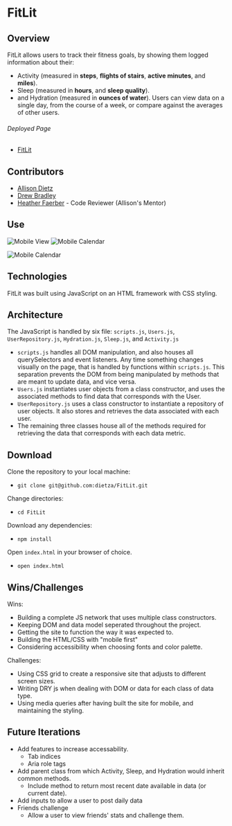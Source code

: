 # FitLit
## Overview
FitLit allows users to track their fitness goals, by showing them logged information about their:
- Activity (measured in **steps**, **flights of stairs**, **active minutes**, and **miles**).
- Sleep (measured in **hours**, and **sleep quality**).
- and Hydration (measured in **ounces of water**).
Users can view data on a single day, from the course of a week, or compare against the averages of other users.

###### Deployed Page
- [FitLit](https://dietza.github.io/FitLit/src/index.html)

## Contributors
- [Allison Dietz](https://github.com/dietza)
- [Drew Bradley](https://github.com/DrewBradley)
- [Heather Faerber](https://github.com/hfaerber) - Code Reviewer (Allison's Mentor)

## Use
![Mobile View](https://media.giphy.com/media/aROQ7apiuwc5hnDzZD/giphy.gif)
![Mobile Calendar](https://media.giphy.com/media/NxVVlURhvBMpEOTQsS/giphy.gif)

![Mobile Calendar](https://media.giphy.com/media/EZz8SoKkNxLimvfaaR/giphy.gif)

## Technologies
FitLit was built using JavaScript on an HTML framework with CSS styling.

## Architecture

The JavaScript is handled by six file: ```scripts.js```, ```Users.js```, ```UserRepository.js```, ```Hydration.js```, ```Sleep.js```, and ```Activity.js```
  * ```scripts.js``` handles all DOM manipulation, and also houses all querySelectors and event listeners. Any time something changes visually on the page, that is handled by functions within ```scripts.js```. This separation prevents the DOM from being manipulated by methods that are meant to update data, and vice versa.
  * ```Users.js``` instantiates user objects from a class constructor, and uses the associated methods to find data that corresponds with the User.
  * ```UserRepository.js``` uses a class constructor to instantiate a repository of user objects. It also stores and retrieves the data associated with each user.
  * The remaining three classes house all of the methods required for retrieving the data that corresponds with each data metric.

## Download
Clone the repository to your local machine:
 - ```git clone git@github.com:dietza/FitLit.git```

Change directories:
 - ```cd FitLit```

 Download any dependencies:
 - ```npm install```

Open ```index.html``` in your browser of choice. 
 - ```open index.html```


## Wins/Challenges
Wins:
 - Building a complete JS network that uses multiple class constructors.
 - Keeping DOM and data model seperated throughout the project.
 - Getting the site to function the way it was expected to.
 - Building the HTML/CSS with "mobile first"
 - Considering accessibility when choosing fonts and color palette.

Challenges:
 - Using CSS grid to create a responsive site that adjusts to different screen sizes.
 - Writing DRY js when dealing with DOM or data for each class of data type.
 - Using media queries after having built the site for mobile, and maintaining the styling.

## Future Iterations
- Add features to increase accessability.
  - Tab indices
  - Aria role tags
- Add parent class from which Activity, Sleep, and Hydration would inherit common methods.
  - Include method to return most recent date available in data (or current date).
- Add inputs to allow a user to post daily data
- Friends challenge
  - Allow a user to view friends' stats and challenge them.
